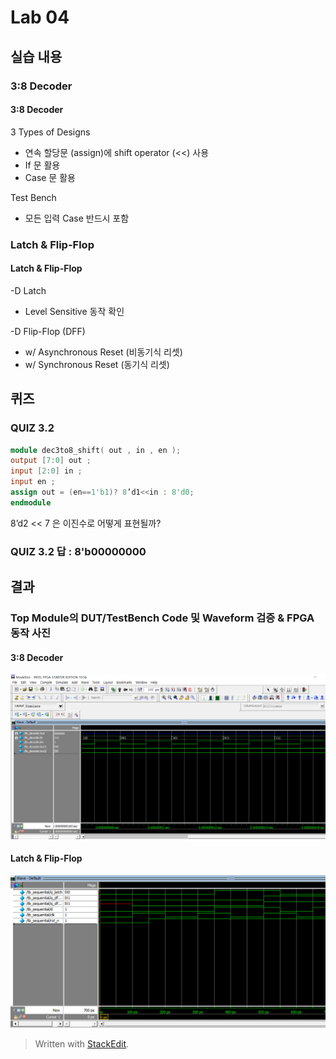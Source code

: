 # Lab 04

## 실습 내용

### **3:8 Decoder**

#### **3:8 Decoder**
3 Types of Designs 
- 연속 할당문 (assign)에 shift operator (<<) 사용 
- If 문 활용 
- Case 문 활용 

Test Bench 
- 모든 입력 Case 반드시 포함

### **Latch & Flip-Flop**

#### **Latch & Flip-Flop**
-D Latch 
- Level Sensitive 동작 확인 

-D Flip-Flop (DFF) 
-  w/ Asynchronous Reset (비동기식 리셋) 
- w/ Synchronous Reset (동기식 리셋)

## 퀴즈

### QUIZ 3.2

```verilog
module dec3to8_shift( out , in , en ); 
output [7:0] out ; 
input [2:0] in ; 
input en ; 
assign out = (en==1'b1)? 8’d1<<in : 8'd0;
endmodule 
```
8’d2 << 7 은 이진수로 어떻게 표현될까?

### QUIZ 3.2 답 : 8'b00000000

## 결과

### **Top Module의 DUT/TestBench Code 및 Waveform 검증 & FPGA 동작 사진**

#### **3:8 Decoder**

![](https://github.com/Chayejin0428/LogicDesign/blob/master/practice04/figs/practice04_decoder_wave.PNG)

#### **Latch & Flip-Flop**

![](https://github.com/Chayejin0428/LogicDesign/blob/master/practice04/figs/practice04_latch%26flip-flop_wave.PNG)

> Written with [StackEdit](https://stackedit.io/).
<!--stackedit_data:
eyJoaXN0b3J5IjpbMTczMDQzODA2Nl19
-->
